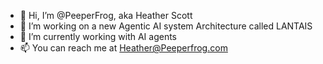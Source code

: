 - 👋 Hi, I’m @PeeperFrog, aka Heather Scott
- 👀 I’m working on a new Agentic AI system Architecture called LANTAIS 
- 🌱 I’m currently working with AI agents
- 📫 You can reach me at Heather@Peeperfrog.com

<!---
PeeperFrog/PeeperFrog is a ✨ special ✨ repository because its `README.md` (this file) appears on your GitHub profile.
You can click the Preview link to take a look at your changes.
--->
